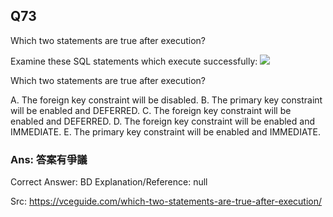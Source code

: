 ## Q73

Which two statements are true after execution?

Examine these SQL statements which execute successfully:
![](img/i073-1.png)

Which two statements are true after execution?

A. The foreign key constraint will be disabled.
B. The primary key constraint will be enabled and DEFERRED.
C. The foreign key constraint will be enabled and DEFERRED.
D. The foreign key constraint will be enabled and IMMEDIATE.
E. The primary key constraint will be enabled and IMMEDIATE.

### Ans:     **答案有爭議**

Correct Answer: BD
Explanation/Reference: null

Src: https://vceguide.com/which-two-statements-are-true-after-execution/